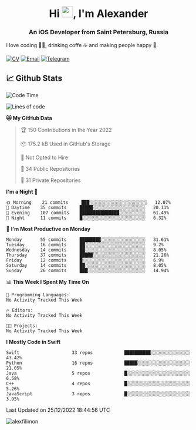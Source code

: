 <h1 align="center">Hi <img src="https://raw.githubusercontent.com/MartinHeinz/MartinHeinz/master/wave.gif" width="30px">, I'm Alexander</h1>
<h3 align="center">An iOS Developer from Saint Petersburg, Russia</h3>

I love coding 👨‍💻, drinking coffe ☕️ and making people happy 🎊.

[![CV](https://img.shields.io/badge/CV-Александр%20Филимонов-14b420)](http://alexfilimon.github.io/)
[![Email](https://img.shields.io/badge/Email-as.filimonov@mail.ru-f39f37)](mailto:as.filimonov@mail.ru)
[![Telegram](https://img.shields.io/badge/Telegram-alexfilimon-1686b1)](https://t.me/alexfilimon)

## 📈 Github Stats

<!--START_SECTION:waka-->
![Code Time](http://img.shields.io/badge/Code%20Time-0%20secs-blue)

![Lines of code](https://img.shields.io/badge/From%20Hello%20World%20I%27ve%20Written-254%20Thousand%20lines%20of%20code-blue)

**🐱 My GitHub Data** 

> 🏆 150 Contributions in the Year 2022
 > 
> 📦 175.2 kB Used in GitHub's Storage 
 > 
> 🚫 Not Opted to Hire
 > 
> 📜 34 Public Repositories 
 > 
> 🔑 31 Private Repositories  
 > 
**I'm a Night 🦉** 

```text
🌞 Morning    21 commits     ███░░░░░░░░░░░░░░░░░░░░░░   12.07% 
🌆 Daytime    35 commits     █████░░░░░░░░░░░░░░░░░░░░   20.11% 
🌃 Evening    107 commits    ███████████████░░░░░░░░░░   61.49% 
🌙 Night      11 commits     █░░░░░░░░░░░░░░░░░░░░░░░░   6.32%

```
📅 **I'm Most Productive on Monday** 

```text
Monday       55 commits     ████████░░░░░░░░░░░░░░░░░   31.61% 
Tuesday      16 commits     ██░░░░░░░░░░░░░░░░░░░░░░░   9.2% 
Wednesday    14 commits     ██░░░░░░░░░░░░░░░░░░░░░░░   8.05% 
Thursday     37 commits     █████░░░░░░░░░░░░░░░░░░░░   21.26% 
Friday       12 commits     █░░░░░░░░░░░░░░░░░░░░░░░░   6.9% 
Saturday     14 commits     ██░░░░░░░░░░░░░░░░░░░░░░░   8.05% 
Sunday       26 commits     ███░░░░░░░░░░░░░░░░░░░░░░   14.94%

```


📊 **This Week I Spent My Time On** 

```text
💬 Programming Languages: 
No Activity Tracked This Week

🔥 Editors: 
No Activity Tracked This Week

🐱‍💻 Projects: 
No Activity Tracked This Week

```

**I Mostly Code in Swift** 

```text
Swift                    33 repos            ██████████░░░░░░░░░░░░░░░   43.42% 
Python                   16 repos            █████░░░░░░░░░░░░░░░░░░░░   21.05% 
Java                     5 repos             █░░░░░░░░░░░░░░░░░░░░░░░░   6.58% 
C++                      4 repos             █░░░░░░░░░░░░░░░░░░░░░░░░   5.26% 
JavaScript               3 repos             █░░░░░░░░░░░░░░░░░░░░░░░░   3.95%

```



 Last Updated on 25/12/2022 18:44:56 UTC
<!--END_SECTION:waka-->

<img align="center" src="https://github-readme-stats.vercel.app/api?username=alexfilimon&show_icons=true" alt="alexfilimon" />
